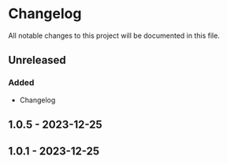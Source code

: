 # Changelog

All notable changes to this project will be documented in this file.

## Unreleased

### Added
- Changelog

## 1.0.5 - 2023-12-25

## 1.0.1 - 2023-12-25

